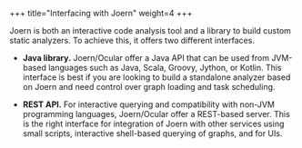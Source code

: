 +++
title="Interfacing with Joern"
weight=4
+++

Joern is both an interactive code analysis tool and a library to build custom static analyzers. To achieve this, it offers two different interfaces.

- **Java library.** Joern/Ocular offer a Java API that can be used from JVM-based languages such as Java, Scala, Groovy, Jython, or Kotlin. This interface is best if you are looking to build a standalone analyzer based on Joern and need control over graph loading and task scheduling.

- **REST API.** For interactive querying and compatibility with non-JVM programming languages, Joern/Ocular offer a REST-based server. This is the right interface for integration of Joern with other services using small scripts, interactive shell-based querying of graphs, and for UIs.

